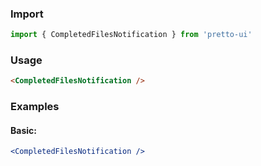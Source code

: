 ### Import

```js static
import { CompletedFilesNotification } from 'pretto-ui'
```

### Usage

```html
<CompletedFilesNotification />
```

### Examples

#### Basic:

```jsx
<CompletedFilesNotification />
```
